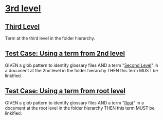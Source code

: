 # [3rd level](#3rd-level)

## [Third Level](#third-level)

Term at the third level in the folder hierarchy.

## [Test Case: Using a term from 2nd level](#test-case-using-a-term-from-2nd-level)

GIVEN a glob pattern to identify glossary files
AND a term "[Second Level][1]" in a document at the 2nd level in the folder hierarchy
THEN this term MUST be linkified.

## [Test Case: Using a term from root level](#test-case-using-a-term-from-root-level)

GIVEN a glob pattern to identify glossary files
AND a term "[Root][2]" in a document at the root level in the folder hierarchy
THEN this term MUST be linkified.

[1]: ../document.md#second-level "Term at the second level in the folder hierarchy."

[2]: ../../document.md#root "Test term at the root level in the folder tree."
